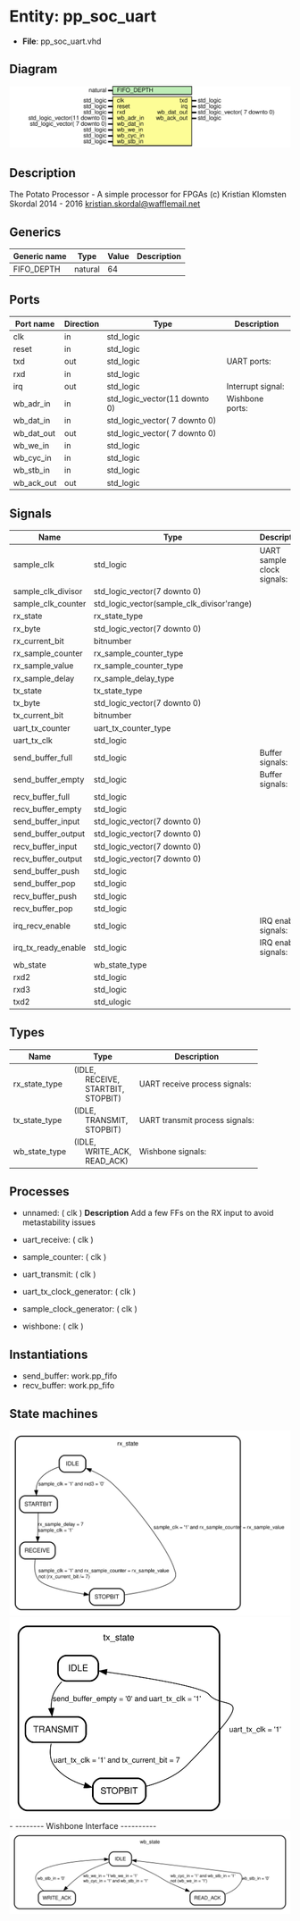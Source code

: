 # Entity: pp_soc_uart

- **File**: pp_soc_uart.vhd
## Diagram

![Diagram](pp_soc_uart.svg "Diagram")
## Description

The Potato Processor - A simple processor for FPGAs
(c) Kristian Klomsten Skordal 2014 - 2016 <kristian.skordal@wafflemail.net>
## Generics

| Generic name | Type    | Value | Description |
| ------------ | ------- | ----- | ----------- |
| FIFO_DEPTH   | natural | 64    |             |
## Ports

| Port name  | Direction | Type                          | Description       |
| ---------- | --------- | ----------------------------- | ----------------- |
| clk        | in        | std_logic                     |                   |
| reset      | in        | std_logic                     |                   |
| txd        | out       | std_logic                     | UART ports:       |
| rxd        | in        | std_logic                     |                   |
| irq        | out       | std_logic                     | Interrupt signal: |
| wb_adr_in  | in        | std_logic_vector(11 downto 0) | Wishbone ports:   |
| wb_dat_in  | in        | std_logic_vector( 7 downto 0) |                   |
| wb_dat_out | out       | std_logic_vector( 7 downto 0) |                   |
| wb_we_in   | in        | std_logic                     |                   |
| wb_cyc_in  | in        | std_logic                     |                   |
| wb_stb_in  | in        | std_logic                     |                   |
| wb_ack_out | out       | std_logic                     |                   |
## Signals

| Name                 | Type                                       | Description                |
| -------------------- | ------------------------------------------ | -------------------------- |
| sample_clk           | std_logic                                  | UART sample clock signals: |
| sample_clk_divisor   | std_logic_vector(7 downto 0)               |                            |
| sample_clk_counter   | std_logic_vector(sample_clk_divisor'range) |                            |
| rx_state             | rx_state_type                              |                            |
| rx_byte              | std_logic_vector(7 downto 0)               |                            |
| rx_current_bit       | bitnumber                                  |                            |
| rx_sample_counter    | rx_sample_counter_type                     |                            |
| rx_sample_value      | rx_sample_counter_type                     |                            |
| rx_sample_delay      | rx_sample_delay_type                       |                            |
| tx_state             | tx_state_type                              |                            |
| tx_byte              | std_logic_vector(7 downto 0)               |                            |
| tx_current_bit       | bitnumber                                  |                            |
| uart_tx_counter      | uart_tx_counter_type                       |                            |
| uart_tx_clk          | std_logic                                  |                            |
| send_buffer_full     | std_logic                                  | Buffer signals:            |
|  send_buffer_empty   | std_logic                                  | Buffer signals:            |
| recv_buffer_full     | std_logic                                  |                            |
|  recv_buffer_empty   | std_logic                                  |                            |
| send_buffer_input    | std_logic_vector(7 downto 0)               |                            |
|  send_buffer_output  | std_logic_vector(7 downto 0)               |                            |
| recv_buffer_input    | std_logic_vector(7 downto 0)               |                            |
|  recv_buffer_output  | std_logic_vector(7 downto 0)               |                            |
| send_buffer_push     | std_logic                                  |                            |
|  send_buffer_pop     | std_logic                                  |                            |
| recv_buffer_push     | std_logic                                  |                            |
|  recv_buffer_pop     | std_logic                                  |                            |
| irq_recv_enable      | std_logic                                  | IRQ enable signals:        |
|  irq_tx_ready_enable | std_logic                                  | IRQ enable signals:        |
| wb_state             | wb_state_type                              |                            |
| rxd2                 | std_logic                                  |                            |
| rxd3                 | std_logic                                  |                            |
| txd2                 | std_ulogic                                 |                            |
## Types

| Name          | Type                                                                                                                                            | Description                    |
| ------------- | ----------------------------------------------------------------------------------------------------------------------------------------------- | ------------------------------ |
| rx_state_type | (IDLE,<br><span style="padding-left:20px"> RECEIVE,<br><span style="padding-left:20px"> STARTBIT,<br><span style="padding-left:20px"> STOPBIT)  | UART receive process signals:  |
| tx_state_type | (IDLE,<br><span style="padding-left:20px"> TRANSMIT,<br><span style="padding-left:20px"> STOPBIT)                                               | UART transmit process signals: |
| wb_state_type | (IDLE,<br><span style="padding-left:20px"> WRITE_ACK,<br><span style="padding-left:20px"> READ_ACK)                                             | Wishbone signals:              |
## Processes
- unnamed: ( clk )
**Description**
Add a few FFs on the RX input to avoid metastability issues

- uart_receive: ( clk )
- sample_counter: ( clk )
- uart_transmit: ( clk )
- uart_tx_clock_generator: ( clk )
- sample_clock_generator: ( clk )
- wishbone: ( clk )
## Instantiations

- send_buffer: work.pp_fifo
- recv_buffer: work.pp_fifo
## State machines

![Diagram_state_machine_0]( stm_pp_soc_uart_00.svg "Diagram")![Diagram_state_machine_1]( stm_pp_soc_uart_11.svg "Diagram")- -------- Wishbone Interface ----------
![Diagram_state_machine_2]( stm_pp_soc_uart_22.svg "Diagram")